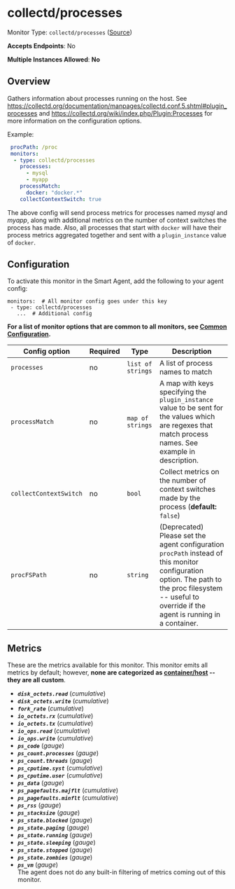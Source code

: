 <!--- GENERATED BY gomplate from scripts/docs/monitor-page.md.tmpl --->

# collectd/processes

Monitor Type: `collectd/processes` ([Source](https://github.com/signalfx/signalfx-agent/tree/master/internal/monitors/collectd/processes))

**Accepts Endpoints**: No

**Multiple Instances Allowed**: **No**

## Overview

Gathers information about processes running on
the host.  See
https://collectd.org/documentation/manpages/collectd.conf.5.shtml#plugin_processes
and https://collectd.org/wiki/index.php/Plugin:Processes for more
information on the configuration options.

Example:

```yaml
 procPath: /proc
 monitors:
  - type: collectd/processes
    processes:
      - mysql
      - myapp
    processMatch:
      docker: "docker.*"
    collectContextSwitch: true
```

The above config will send process metrics for processes named *mysql* and
*myapp*, along with additional metrics on the number of context switches the
process has made.  Also, all processes that start with `docker` will have
their process metrics aggregated together and sent with a `plugin_instance`
value of `docker`.


## Configuration

To activate this monitor in the Smart Agent, add the following to your
agent config:

```
monitors:  # All monitor config goes under this key
 - type: collectd/processes
   ...  # Additional config
```

**For a list of monitor options that are common to all monitors, see [Common
Configuration](../monitor-config.md#common-configuration).**


| Config option | Required | Type | Description |
| --- | --- | --- | --- |
| `processes` | no | `list of strings` | A list of process names to match |
| `processMatch` | no | `map of strings` | A map with keys specifying the `plugin_instance` value to be sent for the values which are regexes that match process names.  See example in description. |
| `collectContextSwitch` | no | `bool` | Collect metrics on the number of context switches made by the process (**default:** `false`) |
| `procFSPath` | no | `string` | (Deprecated) Please set the agent configuration `procPath` instead of this monitor configuration option. The path to the proc filesystem -- useful to override if the agent is running in a container. |


## Metrics

These are the metrics available for this monitor.
This monitor emits all metrics by default; however, **none are categorized as
[container/host](https://docs.signalfx.com/en/latest/admin-guide/usage.html#about-custom-bundled-and-high-resolution-metrics)
-- they are all custom**.



 - ***`disk_octets.read`*** (*cumulative*)<br>
 - ***`disk_octets.write`*** (*cumulative*)<br>
 - ***`fork_rate`*** (*cumulative*)<br>
 - ***`io_octets.rx`*** (*cumulative*)<br>
 - ***`io_octets.tx`*** (*cumulative*)<br>
 - ***`io_ops.read`*** (*cumulative*)<br>
 - ***`io_ops.write`*** (*cumulative*)<br>
 - ***`ps_code`*** (*gauge*)<br>
 - ***`ps_count.processes`*** (*gauge*)<br>
 - ***`ps_count.threads`*** (*gauge*)<br>
 - ***`ps_cputime.syst`*** (*cumulative*)<br>
 - ***`ps_cputime.user`*** (*cumulative*)<br>
 - ***`ps_data`*** (*gauge*)<br>
 - ***`ps_pagefaults.majflt`*** (*cumulative*)<br>
 - ***`ps_pagefaults.minflt`*** (*cumulative*)<br>
 - ***`ps_rss`*** (*gauge*)<br>
 - ***`ps_stacksize`*** (*gauge*)<br>
 - ***`ps_state.blocked`*** (*gauge*)<br>
 - ***`ps_state.paging`*** (*gauge*)<br>
 - ***`ps_state.running`*** (*gauge*)<br>
 - ***`ps_state.sleeping`*** (*gauge*)<br>
 - ***`ps_state.stopped`*** (*gauge*)<br>
 - ***`ps_state.zombies`*** (*gauge*)<br>
 - ***`ps_vm`*** (*gauge*)<br>
The agent does not do any built-in filtering of metrics coming out of this
monitor.


